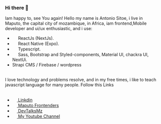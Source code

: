 ### Hi there 👋

Iam happy to, see You again!
Hello my name is Antonio Sitoe, i live in Maputo, the capital city of mozambique, in Africa, iam frontend,Mobile developer and ui/ux enthusiastic,  and i use:

- <img src="https://user-images.githubusercontent.com/72309855/166139684-2aa71f49-e9ef-4fce-8db3-a3331dd355a0.png" width="15px"> ReactJs (NextJs).
- <img src="https://user-images.githubusercontent.com/72309855/166139684-2aa71f49-e9ef-4fce-8db3-a3331dd355a0.png" width="15px"> React Native (Expo).
- <img src="https://user-images.githubusercontent.com/72309855/166139904-13e25048-61e8-4259-b623-3b7fdc1c9052.png" width="15px"> Typescript.
- <img src="https://user-images.githubusercontent.com/72309855/166139827-da4c230c-d1e3-4ea3-8fb6-08c8dd5fb478.png" width="15px"> Sass, Bootstrap and Styled-components, Material UI, chackra UI, NextUi.
- Strapi CMS / Firebase / wordpress

<p style="margin-top: 2rem;">
  I love technology and problems resolve, and in my free times, i like to teach javascript language for many people.
  Follow this Links
</p>

<ul style="margin-top: 2rem;">
  <li>
   <a href="https://www.linkedin.com/in/antonio-sitoe-521b64205/">
      <img src="https://scontent.fmpm2-1.fna.fbcdn.net/v/t39.30808-6/267422938_4880673518668256_5792791296770782057_n.png?_nc_cat=108&ccb=1-7&_nc_sid=09cbfe&_nc_ohc=4V1YcXaDDc0AX99xjbx&_nc_zt=23&_nc_ht=scontent.fmpm2-1.fna&oh=00_AT_85belkuQWz9frMlY4c5-UmpIzcl7bAOj3kX5PLEX0-w&oe=631D69A9" width="15px"/>
     Linkdin
   </a></li>
  <li>
   <a href="https://www.youtube.com/channel/UCTy7lznUiiBzmS4LqDKysSA">
     <img src="https://user-images.githubusercontent.com/72309855/166140410-66ad3f65-ecc6-4497-b679-08f18a206342.png" width="15px"/>
     Maputo Frontenders
   </a></li>
  <li>
    <a href="https://www.youtube.com/channel/UCSPLWDkv3OPVCXJo_nDq3LQ">
    <img src="https://user-images.githubusercontent.com/72309855/166140412-7db2919a-2b8c-4d1d-9c43-aeaf4aa4d9b2.jpg" width="15px">    DevTalksMz
    </a>
  </li>
  
  <li>
   <a href="https://www.youtube.com/channel/UCV_uXipzR4hVyiGQ48msgvg/videos">
     <img src="https://image.similarpng.com/very-thumbnail/2020/05/YouTube-logo-vector-PNG.png" width="15px"/>
     My Youtube Channel
   </a></li>
</ul>
